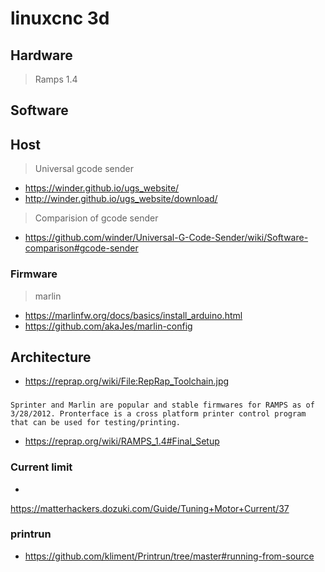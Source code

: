 # linuxcnc 3d
## Hardware
> Ramps 1.4

## Software
## Host
> Universal gcode sender
* https://winder.github.io/ugs_website/
* http://winder.github.io/ugs_website/download/
> Comparision of gcode sender
* https://github.com/winder/Universal-G-Code-Sender/wiki/Software-comparison#gcode-sender
### Firmware
> marlin
* https://marlinfw.org/docs/basics/install_arduino.html
* https://github.com/akaJes/marlin-config
## Architecture
* https://reprap.org/wiki/File:RepRap_Toolchain.jpg
###
```
Sprinter and Marlin are popular and stable firmwares for RAMPS as of 3/28/2012. Pronterface is a cross platform printer control program that can be used for testing/printing.
```
* https://reprap.org/wiki/RAMPS_1.4#Final_Setup
### Current limit
* 
https://matterhackers.dozuki.com/Guide/Tuning+Motor+Current/37

### printrun
* https://github.com/kliment/Printrun/tree/master#running-from-source
